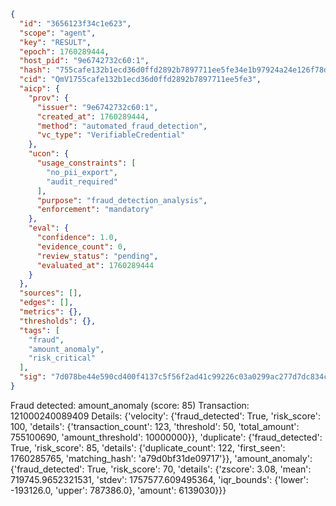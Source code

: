 ```json
{
  "id": "3656123f34c1e623",
  "scope": "agent",
  "key": "RESULT",
  "epoch": 1760289444,
  "host_pid": "9e6742732c60:1",
  "hash": "755cafe132b1ecd36d0ffd2892b7897711ee5fe34e1b97924a24e126f78d77dc",
  "cid": "QmV1755cafe132b1ecd36d0ffd2892b7897711ee5fe3",
  "aicp": {
    "prov": {
      "issuer": "9e6742732c60:1",
      "created_at": 1760289444,
      "method": "automated_fraud_detection",
      "vc_type": "VerifiableCredential"
    },
    "ucon": {
      "usage_constraints": [
        "no_pii_export",
        "audit_required"
      ],
      "purpose": "fraud_detection_analysis",
      "enforcement": "mandatory"
    },
    "eval": {
      "confidence": 1.0,
      "evidence_count": 0,
      "review_status": "pending",
      "evaluated_at": 1760289444
    }
  },
  "sources": [],
  "edges": [],
  "metrics": {},
  "thresholds": {},
  "tags": [
    "fraud",
    "amount_anomaly",
    "risk_critical"
  ],
  "sig": "7d078be44e590cd400f4137c5f56f2ad41c99226c03a0299ac277d7dc834c2eb"
}
```

Fraud detected: amount_anomaly (score: 85)
Transaction: 121000240089409
Details: {'velocity': {'fraud_detected': True, 'risk_score': 100, 'details': {'transaction_count': 123, 'threshold': 50, 'total_amount': 755100690, 'amount_threshold': 10000000}}, 'duplicate': {'fraud_detected': True, 'risk_score': 85, 'details': {'duplicate_count': 122, 'first_seen': 1760285765, 'matching_hash': 'a79d0bf31de09717'}}, 'amount_anomaly': {'fraud_detected': True, 'risk_score': 70, 'details': {'zscore': 3.08, 'mean': 719745.9652321531, 'stdev': 1757577.609495364, 'iqr_bounds': {'lower': -193126.0, 'upper': 787386.0}, 'amount': 6139030}}}
